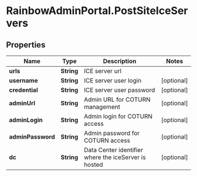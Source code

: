 # RainbowAdminPortal.PostSiteIceServers

## Properties

Name | Type | Description | Notes
------------ | ------------- | ------------- | -------------
**urls** | **String** | ICE server url | 
**username** | **String** | ICE server user login | [optional] 
**credential** | **String** | ICE server user password | [optional] 
**adminUrl** | **String** | Admin URL for COTURN management | [optional] 
**adminLogin** | **String** | Admin login for COTURN access | [optional] 
**adminPassword** | **String** | Admin password for COTURN access | [optional] 
**dc** | **String** | Data Center identifier where the iceServer is hosted | [optional] 


